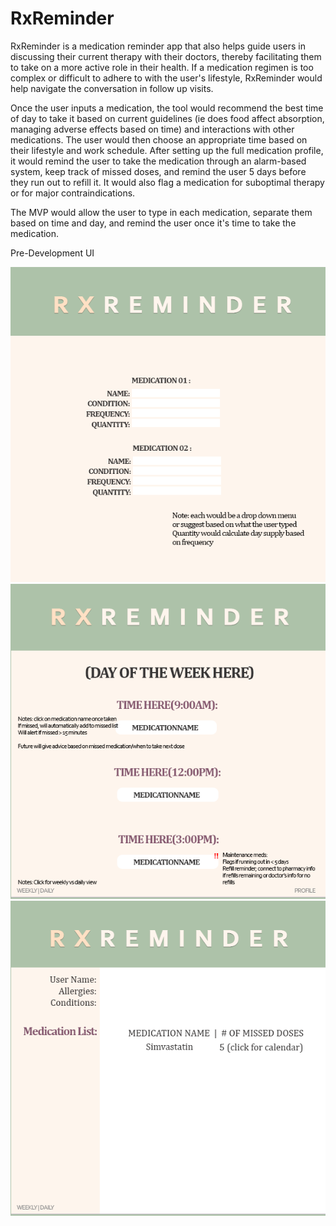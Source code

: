 # RxReminder
RxReminder is a medication reminder app that also helps guide users in discussing their current therapy with their doctors, thereby facilitating them to take on a more active role in their health. If a medication regimen is too complex or difficult to adhere to with the user's lifestyle, RxReminder would help navigate the conversation in follow up visits.

Once the user inputs a medication, the tool would recommend the best time of day to take it based on current guidelines (ie does food affect absorption, managing adverse effects based on time) and interactions with other medications. The user would then choose an appropriate time based on their lifestyle and work schedule. After setting up the full medication profile, it would remind the user to take the medication through an alarm-based system, keep track of missed doses, and remind the user 5 days before they run out to refill it. It would also flag a medication for suboptimal therapy or for major contraindications.

The MVP would allow the user to type in each medication, separate them based on time and day, and remind the user once it's time to take the medication.


Pre-Development UI


![Medication Input Page](medicationinputpage.png)
![Pill Organizer Page](pillorganizerpage-1.png)
![Profile Page](profilepage-1.png)
